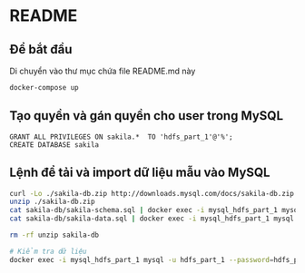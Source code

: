 # README

## Để bắt đầu
Di chuyển vào thư mục chứa file README.md này

```bash
docker-compose up
```

## Tạo quyền và gán quyền cho user trong MySQL

```
GRANT ALL PRIVILEGES ON sakila.*  TO 'hdfs_part_1'@'%';
CREATE DATABASE sakila
```

## Lệnh để tải và import dữ liệu mẫu vào MySQL

```bash
curl -Lo ./sakila-db.zip http://downloads.mysql.com/docs/sakila-db.zip
unzip ./sakila-db.zip
cat sakila-db/sakila-schema.sql | docker exec -i mysql_hdfs_part_1 mysql -u hdfs_part_1 --password=hdfs_part_1 sakila
cat sakila-db/sakila-data.sql | docker exec -i mysql_hdfs_part_1 mysql -u hdfs_part_1 --password=hdfs_part_1 sakila

rm -rf unzip sakila-db

# Kiểm tra dữ liệu
docker exec -i mysql_hdfs_part_1 mysql -u hdfs_part_1 --password=hdfs_part_1 -e "select film_id, title from sakila.film limit 1"

```
